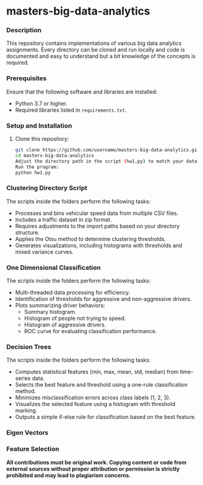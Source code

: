 # masters-big-data-analytics

### Description
This repository contains implementations of various big data analytics assignments. Every directory can be cloned and run locally and code is documented and easy to understand but a bit knowledge of the concepts is required.

### Prerequisites
Ensure that the following software and libraries are installed:
- Python 3.7 or higher.
- Required libraries listed in `requirements.txt`.

### Setup and Installation
1. Clone this repository:
   ```bash
   git clone https://github.com/username/masters-big-data-analytics.git
   cd masters-big-data-analytics
   Adjust the directory path in the script (hw1.py) to match your dataset structure
   Run the program:
   python hw1.py

### Clustering Directory Script
The scripts inside the folders perform the following tasks:
- Processes and bins vehicular speed data from multiple CSV files.
- Includes a traffic dataset in zip format.
- Requires adjustments to the import paths based on your directory structure.
- Applies the Otsu method to determine clustering thresholds.
- Generates visualizations, including histograms with thresholds and mixed variance curves.

### One Dimensional Classification
The scripts inside the folders perform the following tasks:
- Multi-threaded data processing for efficiency.
- Identification of thresholds for aggressive and non-aggressive drivers.
- Plots summarizing driver behaviors:
  - Summary histogram.
  - Histogram of people not trying to speed.
  - Histogram of aggressive drivers.
  - ROC curve for evaluating classification performance.
 
### Decision Trees
The scripts inside the folders perform the following tasks:
- Computes statistical features (min, max, mean, std, median) from time-series data.
- Selects the best feature and threshold using a one-rule classification method.
- Minimizes misclassification errors across class labels (1, 2, 3).
- Visualizes the selected feature using a histogram with threshold marking.
- Outputs a simple if-else rule for classification based on the best feature.

### Eigen Vectors

### Feature Selection


**All contributions must be original work. Copying content or code from external sources without proper attribution or permission is strictly prohibited and may lead to plagiarism concerns.**

